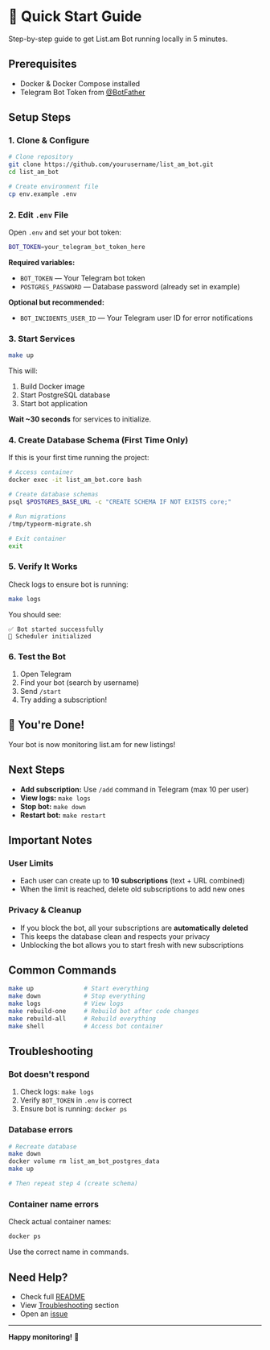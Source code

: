 # 🚀 Quick Start Guide

Step-by-step guide to get List.am Bot running locally in 5 minutes.

## Prerequisites

- Docker & Docker Compose installed
- Telegram Bot Token from [@BotFather](https://t.me/botfather)

## Setup Steps

### 1. Clone & Configure

```bash
# Clone repository
git clone https://github.com/yourusername/list_am_bot.git
cd list_am_bot

# Create environment file
cp env.example .env
```

### 2. Edit `.env` File

Open `.env` and set your bot token:

```bash
BOT_TOKEN=your_telegram_bot_token_here
```

**Required variables:**

- `BOT_TOKEN` — Your Telegram bot token
- `POSTGRES_PASSWORD` — Database password (already set in example)

**Optional but recommended:**

- `BOT_INCIDENTS_USER_ID` — Your Telegram user ID for error notifications

### 3. Start Services

```bash
make up
```

This will:

1. Build Docker image
2. Start PostgreSQL database
3. Start bot application

**Wait ~30 seconds** for services to initialize.

### 4. Create Database Schema (First Time Only)

If this is your first time running the project:

```bash
# Access container
docker exec -it list_am_bot.core bash

# Create database schemas
psql $POSTGRES_BASE_URL -c "CREATE SCHEMA IF NOT EXISTS core;"

# Run migrations
/tmp/typeorm-migrate.sh

# Exit container
exit
```

### 5. Verify It Works

Check logs to ensure bot is running:

```bash
make logs
```

You should see:

```
✅ Bot started successfully
🔄 Scheduler initialized
```

### 6. Test the Bot

1. Open Telegram
2. Find your bot (search by username)
3. Send `/start`
4. Try adding a subscription!

## 🎉 You're Done!

Your bot is now monitoring list.am for new listings!

## Next Steps

- **Add subscription:** Use `/add` command in Telegram (max 10 per user)
- **View logs:** `make logs`
- **Stop bot:** `make down`
- **Restart bot:** `make restart`

## Important Notes

### User Limits

- Each user can create up to **10 subscriptions** (text + URL combined)
- When the limit is reached, delete old subscriptions to add new ones

### Privacy & Cleanup

- If you block the bot, all your subscriptions are **automatically deleted**
- This keeps the database clean and respects your privacy
- Unblocking the bot allows you to start fresh with new subscriptions

## Common Commands

```bash
make up              # Start everything
make down            # Stop everything
make logs            # View logs
make rebuild-one     # Rebuild bot after code changes
make rebuild-all     # Rebuild everything
make shell           # Access bot container
```

## Troubleshooting

### Bot doesn't respond

1. Check logs: `make logs`
2. Verify `BOT_TOKEN` in `.env` is correct
3. Ensure bot is running: `docker ps`

### Database errors

```bash
# Recreate database
make down
docker volume rm list_am_bot_postgres_data
make up

# Then repeat step 4 (create schema)
```

### Container name errors

Check actual container names:

```bash
docker ps
```

Use the correct name in commands.

## Need Help?

- Check full [README](README.md)
- View [Troubleshooting](README.md#-troubleshooting) section
- Open an [issue](https://github.com/yourusername/list_am_bot/issues)

---

**Happy monitoring!** 🎯
